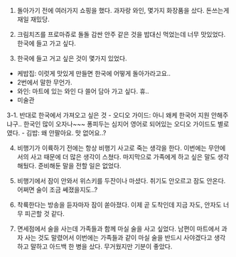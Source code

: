 1. 돌아가기 전에 여러가지 쇼핑을 했다. 과자랑 와인, 몇가지 화장품을 샀다. 돈쓰는게 재일 재밌당.

2. 크림치즈를 프로마쥬로 돌돌 감싼 안주 같은 것을 밥대신 먹었는데 너무 맛있었다. 한국에 들고 가고 싶다.

3. 한국에 들고 거고 싶은 것이 몇가지 있었다.    
  - 케밥집: 이럿게 맛있게 만들면 한국에 어떻게 돌아가라고요..
  - 2번에서 말한 무언가.
  - 와인: 마트에 있는 와인 다 쓸어 담아 가고 싶다. 휴..
  - 미술관

  3-1. 반대로 한국에서 가져오고 싶은 것
    - 오디오 가이드: 아니 왜케 한국어 지원 안해주냐구.. 한국인 많이 오자나~~~ 퐁피두는 심지어 영어로 되어있는 오디오 가이드도 별로 였다.
    - 김밥: 왜 안팔아요. 맛 없어요..?

4. 비행기가 이륙하기 전에는 항상 비행기 사고로 죽는 생각을 한다. 이번에는 무안에서의 사고 때문에 더 많은 생각이 스쳤다. 마지막으로 가족에게 하고 싶은 말도 생각해뒀다. 준비해둔 말을 전할 일은 없었다.

5. 비행기에서 잠이 안와서 위스키를 두잔이나 마셨다. 취기도 안오르고 잠도 안온다. 어쩌면 술이 조금 쎄졌을지도..?

6. 착륙한다는 방송을 듣자마자 잠이 쏟아졌다. 이제 곧 도착인데 지금 자도, 안자도 너무 피곤할 것 같다.

7. 면세점에서 술을 사는데 가족들과 함께 마실 술을 사고 싶었다. 남편이 마트에서 과자 사는 것도 말렸어서 이번에는 가족들과 같이 마실 술을 반드시 사야겠다고 생각하고 말하고 아드백 한 병을 샀다. 무거웠지만 기분이 좋았다.